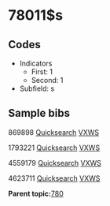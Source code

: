 # 78011$s

## Codes

-   Indicators
    -   First: 1
    -   Second: 1
-   Subfield: s

## Sample bibs

869898 [Quicksearch](https://search.library.yale.edu/catalog/869898) [VXWS](http://prodorbis.library.yale.edu:7014/vxws/GetHoldingsService?bibId=869898)

1793221 [Quicksearch](https://search.library.yale.edu/catalog/1793221) [VXWS](http://prodorbis.library.yale.edu:7014/vxws/GetHoldingsService?bibId=1793221)

4559179 [Quicksearch](https://search.library.yale.edu/catalog/4559179) [VXWS](http://prodorbis.library.yale.edu:7014/vxws/GetHoldingsService?bibId=4559179)

4623711 [Quicksearch](https://search.library.yale.edu/catalog/4623711) [VXWS](http://prodorbis.library.yale.edu:7014/vxws/GetHoldingsService?bibId=4623711)

**Parent topic:**[780](../../tags/780/780.md)


